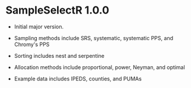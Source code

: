 # SampleSelectR 1.0.0

* Initial major version.

* Sampling methods include SRS, systematic, systematic PPS, and Chromy's PPS

* Sorting includes nest and serpentine

* Allocation methods include proportional, power, Neyman, and optimal

* Example data includes IPEDS, counties, and PUMAs
